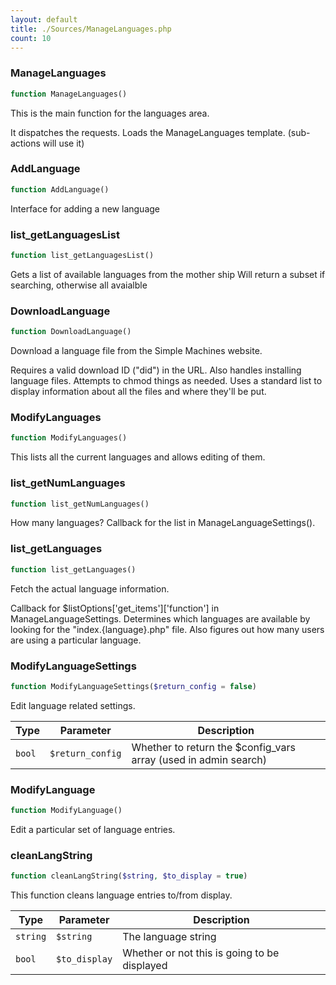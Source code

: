 ```yaml
---
layout: default
title: ./Sources/ManageLanguages.php
count: 10
---
```


### ManageLanguages

```php
function ManageLanguages()
```
This is the main function for the languages area.

It dispatches the requests.
Loads the ManageLanguages template. (sub-actions will use it)

### AddLanguage

```php
function AddLanguage()
```
Interface for adding a new language



### list_getLanguagesList

```php
function list_getLanguagesList()
```
Gets a list of available languages from the mother ship
Will return a subset if searching, otherwise all avaialble



### DownloadLanguage

```php
function DownloadLanguage()
```
Download a language file from the Simple Machines website.

Requires a valid download ID ("did") in the URL.
Also handles installing language files.
Attempts to chmod things as needed.
Uses a standard list to display information about all the files and where they'll be put.

### ModifyLanguages

```php
function ModifyLanguages()
```
This lists all the current languages and allows editing of them.



### list_getNumLanguages

```php
function list_getNumLanguages()
```
How many languages?
Callback for the list in ManageLanguageSettings().



### list_getLanguages

```php
function list_getLanguages()
```
Fetch the actual language information.

Callback for $listOptions['get_items']['function'] in ManageLanguageSettings.
Determines which languages are available by looking for the "index.{language}.php" file.
Also figures out how many users are using a particular language.

### ModifyLanguageSettings

```php
function ModifyLanguageSettings($return_config = false)
```
Edit language related settings.



Type|Parameter|Description
---|---|---
`bool`|`$return_config`|Whether to return the $config_vars array (used in admin search)

### ModifyLanguage

```php
function ModifyLanguage()
```
Edit a particular set of language entries.



### cleanLangString

```php
function cleanLangString($string, $to_display = true)
```
This function cleans language entries to/from display.



Type|Parameter|Description
---|---|---
`string`|`$string`|The language string
`bool`|`$to_display`|Whether or not this is going to be displayed

